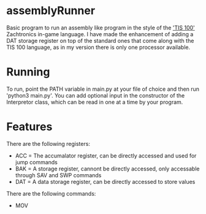# assemblyRunner
Basic program to run an assembly like program in the style of the ['TIS 100'](http://www.zachtronics.com/tis-100/) Zachtronics in-game language. I have made the enhancement of adding a DAT storage register on top of the standard ones that come along with the TIS 100 language, as in my version there is only one processor available.

# Running
To run, point the PATH variable in main.py at your file of choice and then run 'python3 main.py'. You can add optional input in the constructor of the Interpretor class, which can be read in one at a time by your program.

# Features
There are the following registers:
- ACC = The accumalator register, can be directly accessed and used for jump commands
- BAK = A storage register, cannont be directly accessed, only accessable through SAV and SWP commands
- DAT = A data storage register, can be directly accessed to store values

There are the following commands:
- MOV <src> <dst>
